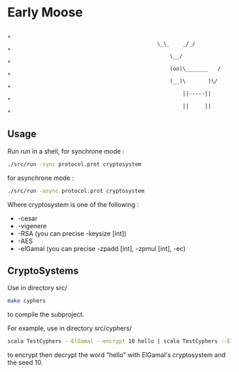 Early Moose
==================

                                                                              *
                                                   \_\_    _/_/               *
                                                       \__/                   *
                                                       (oo)\_______   /       *
                                                       (__)\       )\/        *
                                                           ||-----||          *
                                                           ||     ||          *
Usage
-----

Run _run_ in a shell, for synchrone mode :
```bash
./src/run -sync protocol.prot cryptosystem
```
for asynchrone mode :
```bash
./src/run -async protocol.prot cryptosystem
```
Where cryptosystem is one of the following :
* -cesar
* -vigenere
* -RSA (you can precise -keysize [int])
* -AES
* -elGamal (you can precise -zpadd [int], -zpmul [int], -ec)


CryptoSystems
----

Use in directory src/
```bash
make cyphers
```
to compile the subproject.

For example, use in directory src/cyphers/
```bash
scala TestCyphers --ElGamal --encrypt 10 hello | scala TestCyphers --ElGamal --decrypt 10
```
to encrypt then decrypt the word "hello" with ElGamal's cryptosystem and the seed 10.
